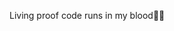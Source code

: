 Living proof code runs in my blood🧑‍💻

<!---
Ghtusrm/Ghtusrm is a ✨ special ✨ repository because its `README.md` (this file) appears on your GitHub profile.
You can click the Preview link to take a look at your changes.
--->

